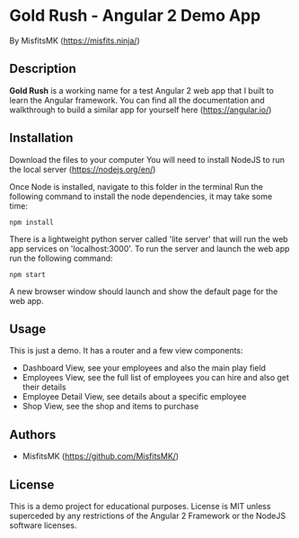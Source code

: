 # Gold Rush - Angular 2 Demo App
By MisfitsMK (https://misfits.ninja/)

## Description
**Gold Rush** is a working name for a test Angular 2 web app that I built to learn the Angular framework.  You can find all the documentation and walkthrough to build a similar app for yourself here (https://angular.io/)

## Installation
Download the files to your computer
You will need to install NodeJS to run the local server (https://nodejs.org/en/)

Once Node is installed, navigate to this folder in the terminal
Run the following command to install the node dependencies, it may take some time:

```console
npm install
```

There is a lightweight python server called 'lite server' that will run the web app services on 'localhost:3000'. To run the server and launch the web app run the following command:
```console
npm start
```
A new browser window should launch and show the default page for the web app.

## Usage

This is just a demo. It has a router and a few view components:
 
- Dashboard View, see your employees and also the main play field
- Employees View, see the full list of employees you can hire and also get their details
- Employee Detail View, see details about a specific employee
- Shop View, see the shop and items to purchase


## Authors

* MisfitsMK (https://github.com/MisfitsMK/)


## License

This is a demo project for educational purposes. License is MIT unless superceded by any restrictions of the Angular 2 Framework or the NodeJS software licenses.
